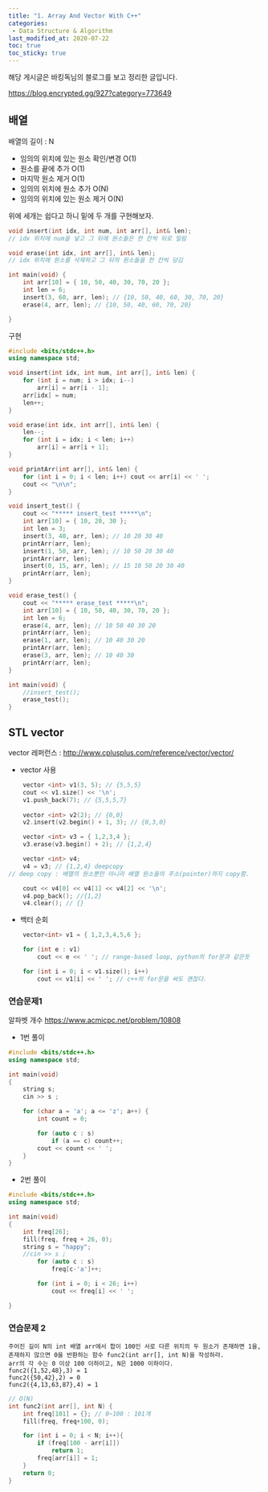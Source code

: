 ```yaml
---
title: "1. Array And Vector With C++"
categories:
 - Data Structure & Algorithm
last_modified_at: 2020-07-22
toc: true
toc_sticky: true
---
```


해당 게시글은 바킹독님의 블로그를 보고 정리한 글입니다.

<https://blog.encrypted.gg/927?category=773649>

## 배열
배열의 길이 : N

- 임의의 위치에 있는 원소 확인/변경 O(1)
- 원소를 끝에 추가 O(1)
- 마지막 원소 제거 O(1)
- 임의의 위치에 원소 추가 O(N)
- 임의의 위치에 있는 원소 제거 O(N)

위에 세개는 쉽다고 하니 밑에 두 개를 구현해보자.

```c++
void insert(int idx, int num, int arr[], int& len);
// idx 위치에 num을 넣고 그 뒤에 원소들은 한 칸씩 뒤로 밀림

void erase(int idx, int arr[], int& len);
// idx 위치에 원소를 삭제하고 그 뒤의 원소들을 한 칸씩 당김

int main(void) {
	int arr[10] = { 10, 50, 40, 30, 70, 20 };
	int len = 6;
	insert(3, 60, arr, len); // {10, 50, 40, 60, 30, 70, 20}
	erase(4, arr, len); // {10, 50, 40, 60, 70, 20}

}
```

구현

```c++
#include <bits/stdc++.h>
using namespace std;

void insert(int idx, int num, int arr[], int& len) {
	for (int i = num; i > idx; i--)
		arr[i] = arr[i - 1];
	arr[idx] = num;
	len++;
}

void erase(int idx, int arr[], int& len) {
	len--;
	for (int i = idx; i < len; i++)
		arr[i] = arr[i + 1];
}

void printArr(int arr[], int& len) {
	for (int i = 0; i < len; i++) cout << arr[i] << ' ';
	cout << "\n\n";
}

void insert_test() {
	cout << "***** insert_test *****\n";
	int arr[10] = { 10, 20, 30 };
	int len = 3;
	insert(3, 40, arr, len); // 10 20 30 40
	printArr(arr, len);
	insert(1, 50, arr, len); // 10 50 20 30 40
	printArr(arr, len);
	insert(0, 15, arr, len); // 15 10 50 20 30 40
	printArr(arr, len);
}

void erase_test() {
	cout << "***** erase_test *****\n";
	int arr[10] = { 10, 50, 40, 30, 70, 20 };
	int len = 6;
	erase(4, arr, len); // 10 50 40 30 20
	printArr(arr, len);
	erase(1, arr, len); // 10 40 30 20
	printArr(arr, len);
	erase(3, arr, len); // 10 40 30
	printArr(arr, len);
}

int main(void) {
	//insert_test();
	erase_test();
}
```

## STL vector

vector 레퍼런스 : <http://www.cplusplus.com/reference/vector/vector/>

- vector 사용
```c++
	vector <int> v1(3, 5); // {5,5,5}
	cout << v1.size() << '\n'; 
	v1.push_back(7); // {5,5,5,7}
	
	vector <int> v2(2); // {0,0}
	v2.insert(v2.begin() + 1, 3); // {0,3,0}

	vector <int> v3 = { 1,2,3,4 };
	v3.erase(v3.begin() + 2); // {1,2,4}

	vector <int> v4;
	v4 = v3; // {1,2,4} deepcopy
// deep copy : 배열의 원소뿐만 아니라 배열 원소들의 주소(pointer)까지 copy함.

	cout << v4[0] << v4[1] << v4[2] << '\n';
	v4.pop_back(); //{1,2}
	v4.clear(); // {}
```

- 백터 순회

```c++
	vector<int> v1 = { 1,2,3,4,5,6 };

	for (int e : v1)
		cout << e << ' '; // range-based loop, python의 for문과 같은듯

	for (int i = 0; i < v1.size(); i++)
		cout << v1[i] << ' '; // c++의 for문을 써도 괜찮다.

```

### 연습문제1

알파벳 개수  <https://www.acmicpc.net/problem/10808>

- 1번 풀이

```c++
#include <bits/stdc++.h>
using namespace std;

int main(void) 
{
	string s;
	cin >> s ;

	for (char a = 'a'; a <= 'z'; a++) {
		int count = 0;

		for (auto c : s)
			if (a == c) count++;
		cout << count << ' ';
	}
}
```
- 2번 풀이

```c++
#include <bits/stdc++.h>
using namespace std;

int main(void) 
{	
	int freq[26];
	fill(freq, freq + 26, 0);
	string s = "happy";
	//cin >> s ;
		for (auto c : s)
			freq[c-'a']++;

		for (int i = 0; i < 26; i++)
			cout << freq[i] << ' ';

}
```
### 연습문제 2


```script
주어진 길이 N의 int 배열 arr에서 합이 100인 서로 다른 위치의 두 원소가 존재하면 1을, 
존재하지 않으면 0을 반환하는 함수 func2(int arr[], int N)을 작성하라.
arr의 각 수는 0 이상 100 이하이고, N은 1000 이하이다.
func2({1,52,48},3) = 1
func2({50,42},2) = 0
func2({4,13,63,87},4) = 1
```

```c++
// O(N)
int func2(int arr[], int N) {
	int freq[101] = {}; // 0~100 : 101개
	fill(freq, freq+100, 0);

	for (int i = 0; i < N; i++){
		if (freq[100 - arr[i]])
			return 1;
		freq[arr[i]] = 1;
	}
	return 0;
}
```